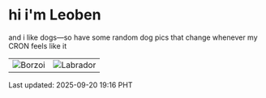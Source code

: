 # hi i'm Leoben

and i like dogs—so have some random dog pics that change whenever my CRON feels like it

|  |  |
|--------|----------|
| ![Borzoi](https://random-dog-vercel.vercel.app/api/random-borzoi?v=1758366999) | ![Labrador](https://random-dog-vercel.vercel.app/api/random-labrador?v=1758366999) |

Last updated: 2025-09-20 19:16 PHT
